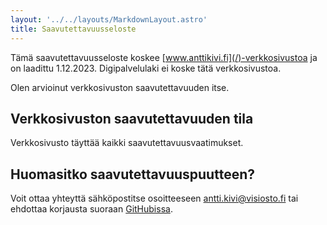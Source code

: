 ```yaml
---
layout: '../../layouts/MarkdownLayout.astro'
title: Saavutettavuusseloste
---
```


Tämä saavutettavuusseloste koskee [www.anttikivi.fi](/)-verkkosivustoa ja on
laadittu 1.12.2023. Digipalvelulaki ei koske tätä verkkosivustoa.

Olen arvioinut verkkosivuston saavutettavuuden itse.

## Verkkosivuston saavutettavuuden tila

Verkkosivusto täyttää kaikki saavutettavuusvaatimukset.

## Huomasitko saavutettavuuspuutteen?

Voit ottaa yhteyttä sähköpostitse osoitteeseen antti.kivi@visiosto.fi tai
ehdottaa korjausta suoraan [GitHubissa](https://github.com/anttikivi/website).
